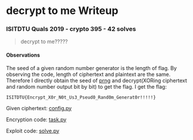 # decrypt to me Writeup

### ISITDTU Quals 2019 - crypto 395 - 42 solves

> decrypt to me?????

#### Observations

The seed of a given random number generator is the length of flag. By observing the code, length of ciphertext and plaintext are the same. Therefore I directly obtain the seed of [prng](https://en.wikipedia.org/wiki/Pseudorandom_number_generator) and decrypt(XORing ciphertext and random number output bit by bit) to get the flag. I get the flag:
```
ISITDTU{Encrypt_X0r_N0t_Us3_Pseud0_Rand0m_Generat0r!!!!!}
```

Given ciphertext: [config.py](config.py)

Encryption code: [task.py](task.py)

Exploit code: [solve.py](solve.py)
